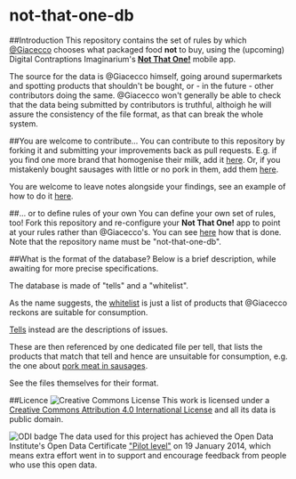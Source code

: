 not-that-one-db
===============

##Introduction
This repository contains the set of rules by which [@Giacecco](https://twitter.com/giacecco) chooses what packaged food **not** to buy, using the (upcoming) Digital Contraptions Imaginarium's [**Not That One!**](http://digital-contraptions-imaginarium.github.io/not-that-one) mobile app.

The source for the data is @Giacecco himself, going around supermarkets and spotting products that shouldn't be bought, or - in the future - other contributors doing the same. @Giacecco won't generally be able to check that the data being submitted by contributors is truthful, althoigh he will assure the consistency of the file format, as that can break the whole system.

##You are welcome to contribute...
You can contribute to this repository by forking it and submitting your improvements back as pull requests. E.g. if you find one more brand that homogenise their milk, add it [here](https://github.com/Digital-Contraptions-Imaginarium/not-that-one-db/blob/master/tells/homogenised_milk.json). Or, if you mistakenly bought sausages with little or no pork in them, add them [here](https://github.com/Digital-Contraptions-Imaginarium/not-that-one-db/blob/master/tells/meat_in_sausages.json). 

You are welcome to leave notes alongside your findings, see an example of how to do it [here](https://github.com/Digital-Contraptions-Imaginarium/not-that-one-db/blob/master/tells/meat_in_sausages.json).

##... or to define rules of your own
You can define your own set of rules, too! Fork this repository and re-configure your **Not That One!** app to point at your rules rather than @Giacecco's. You can see [here](http://digital-contraptions-imaginarium.github.io/not-that-one/#/4/1) how that is done. Note that the repository name must be "not-that-one-db".

##What is the format of the database?
Below is a brief description, while awaiting for more precise specifications. 

The database is made of "tells" and a "whitelist". 

As the name suggests, the [whitelist](https://github.com/Digital-Contraptions-Imaginarium/not-that-one-db/blob/master/whitelist.json) is just a list of products that @Giacecco reckons are suitable for consumption.

[Tells](https://github.com/Digital-Contraptions-Imaginarium/not-that-one-db/blob/master/tells.json) instead are the descriptions of issues.

These are then referenced by one dedicated file per tell, that lists the products that match that tell and hence are unsuitable for consumption, e.g. the one about [pork meat in sausages](https://github.com/Digital-Contraptions-Imaginarium/not-that-one-db/blob/master/tells/meat_in_sausages.json).

See the files themselves for their format.

##Licence
![Creative Commons License](http://i.creativecommons.org/l/by/4.0/88x31.png "Creative Commons License") This work is licensed under a [Creative Commons Attribution 4.0 International License](http://creativecommons.org/licenses/by/4.0/) and all its data is public domain.

![ODI badge](https://raw.github.com/Digital-Contraptions-Imaginarium/not-that-one-db/master/images/odiBadge.png) The data used for this project has achieved the Open Data Institute's Open Data Certificate ["Pilot level"](https://certificates.theodi.org/datasets/1188/certificates/13322) on 19 January 2014, which means extra effort went in to support and encourage feedback from people who use this open data.
